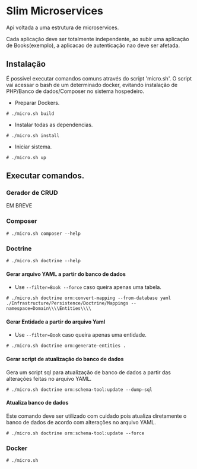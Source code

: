 # Slim Microservices

Api voltada a uma estrutura de microservices. 

Cada aplicação deve ser totalmente independente, ao subir uma aplicação de Books(exemplo), a aplicacao de autenticação nao deve ser afetada.

## Instalação

É possivel executar comandos comuns através do script 'micro.sh'. O script vai acessar o bash de um determinado docker, evitando instalação de PHP/Banco de dados/Composer no sistema hospedeiro.

- Preparar Dockers.

```
# ./micro.sh build
```

- Instalar todas as dependencias.

```
# ./micro.sh install
```

- Iniciar sistema.

```
# ./micro.sh up
```

## Executar comandos.
### Gerador de CRUD
EM BREVE

### Composer

```
# ./micro.sh composer --help
```

### Doctrine

```
# ./micro.sh doctrine --help
```
#### Gerar arquivo YAML a partir do banco de dados
* Use `--filter=Book --force` caso queira apenas uma tabela.

```
# ./micro.sh doctrine orm:convert-mapping --from-database yaml ./Infrastructure/Persistence/Doctrine/Mappings --namespace=Domain\\\\Entities\\\\
```

#### Gerar Entidade a partir do arquivo Yaml
* Use `--filter=Book` caso queira apenas uma entidade.

```
# ./micro.sh doctrine orm:generate-entities .
```

#### Gerar script de atualização do banco de dados
Gera um script sql para atualização de banco de dados a partir das alterações feitas no arquivo YAML.

```
# ./micro.sh doctrine orm:schema-tool:update --dump-sql
```

#### Atualiza banco de dados
Este comando deve ser utilizado com cuidado pois atualiza diretamente o banco de dados de acordo com alterações no arquivo YAML.

```
# ./micro.sh doctrine orm:schema-tool:update --force
```

### Docker

```
# ./micro.sh
```
 

